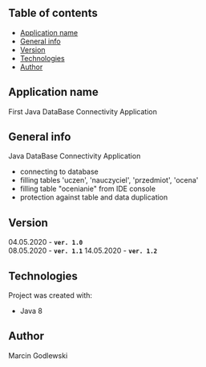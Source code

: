 ## Table of contents
* [Application name](#application-name)
* [General info](#general-info)
* [Version](#version)
* [Technologies](#technologies)
* [Author](#author)

## Application name
First Java DataBase Connectivity Application

## General info
Java DataBase Connectivity Application
* connecting to database
* filling tables 'uczen', 'nauczyciel', 'przedmiot', 'ocena'
* filling table "ocenianie" from IDE console
* protection against table and data duplication

## Version
04.05.2020 - **`ver. 1.0`**  
08.05.2020 - **`ver. 1.1`** 
14.05.2020 - **`ver. 1.2`**  
	
## Technologies
Project was created with:
* Java 8

## Author
Marcin Godlewski
